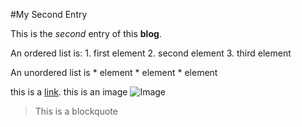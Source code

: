 #My Second Entry

This is the _second_ entry of this __blog__.

An ordered list is:
    1. first element
    2. second element
    3. third element

An unordered list is
    * element
    * element
    * element

this is a [link](http://www.google.com).
this is an image ![Image](src.png "image")

> This is a blockquote

